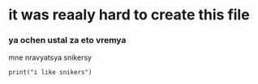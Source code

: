 # it was reaaly hard to create this file
### ya ochen ustal za eto vremya
mne nravyatsya snikersy
```
print("i like snikers")
```
